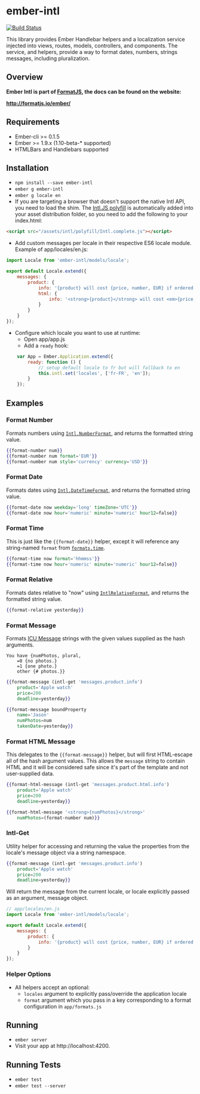 # ember-intl

[![Build Status](https://travis-ci.org/yahoo/ember-intl.svg)](https://travis-ci.org/yahoo/ember-intl)

This library provides Ember Handlebar helpers and a localization service injected into views, routes, models, controllers, and components.  The
service, and helpers, provide a way to format dates, numbers, strings messages, including pluralization.

## Overview
**Ember Intl is part of [FormatJS][], the docs can be found on the website:**

**<http://formatjs.io/ember/>**

## Requirements
* Ember-cli >= 0.1.5
* Ember >= 1.9.x (1.10-beta-* supported)
* HTMLBars and Handlebars supported

## Installation
* `npm install --save ember-intl`
* `ember g ember-intl`
* `ember g locale en`
* If you are targeting a browser that doesn't support the native Intl API, you need to load the shim.  The
[Intl.JS polyfill](https://github.com/andyearnshaw/Intl.js/) is automatically added into your asset distribution folder,
so you need to add the following to your index.html:

```html
<script src="/assets/intl/polyfill/Intl.complete.js"></script>
```

* Add custom messages per locale in their respective ES6 locale module.
Example of app/locales/en.js:

```js
import Locale from 'ember-intl/models/locale';

export default Locale.extend({
	messages: {
		product: {
			info: '{product} will cost {price, number, EUR} if ordered by {deadline, date, time}',
			html: {
				info: '<strong>{product}</strong> will cost <em>{price, number, EUR}</em> if ordered by {deadline, date, time}'
			}
		}
	}
});
```

* Configure which locale you want to use at runtime:
	* Open app/app.js
	* Add a `ready` hook:

```js
	var App = Ember.Application.extend({
		ready: function () {
			// setup default locale to fr but will fallback to en
			this.intl.set('locales', ['fr-FR', 'en']);
		}
	});
```

## Examples

### Format Number

Formats numbers using [`Intl.NumberFormat`][Intl-NF], and returns the formatted string value.

```hbs
{{format-number num}}
{{format-number num format='EUR'}}
{{format-number num style='currency' currency='USD'}}
```

### Format Date

Formats dates using [`Intl.DateTimeFormat`][Intl-DTF], and returns the formatted string value.

```hbs
{{format-date now weekday='long' timeZone='UTC'}}
{{format-date now hour='numeric' minute='numeric' hour12=false}}
```

### Format Time

This is just like the `{{format-date}}` helper, except it will reference any string-named `format` from [`formats.time`](#dataintlformats).

```hbs
{{format-time now format='hhmmss'}}
{{format-time now hour='numeric' minute='numeric' hour12=false}}
```

### Format Relative

Formats dates relative to "now" using [`IntlRelativeFormat`][Intl-RF], and returns the formatted string value.

```hbs
{{format-relative yesterday}}
```

### Format Message

Formats [ICU Message][ICU] strings with the given values supplied as the hash arguments.

```
You have {numPhotos, plural,
	=0 {no photos.}
	=1 {one photo.}
	other {# photos.}}
```

```hbs
{{format-message (intl-get 'messages.product.info')
	product='Apple watch'
	price=200
	deadline=yesterday}}

{{format-message boundProperty
	name='Jason'
	numPhotos=num
	takenDate=yesterday}}
```

### Format HTML Message

This delegates to the `{{format-message}}` helper, but will first HTML-escape all of the hash argument values. This allows the `message` string to contain HTML and it will be considered safe since it's part of the template and not user-supplied data.

```hbs
{{format-html-message (intl-get 'messages.product.html.info')
	product='Apple watch'
	price=200
	deadline=yesterday}}

{{format-html-message '<strong>{numPhotos}</strong>'
	numPhotos=(format-number num)}}
```

### Intl-Get

Utility helper for accessing and returning the value the properties from the locale's message object via a string namespace.

```hbs
{{format-message (intl-get 'messages.product.info')
	product='Apple watch'
	price=200
	deadline=yesterday}}
```

Will return the message from the current locale, or locale explicitly passed as an argument, message object.

```js
// app/locales/en.js
import Locale from 'ember-intl/models/locale';

export default Locale.extend({
	messages: {
		product: {
			info: '{product} will cost {price, number, EUR} if ordered by {deadline, date, time}'
		}
	}
});
```

### Helper Options
* All helpers accept an optional:
	* `locales` argument to explicitly pass/override the application locale
	* `format` argument which you pass in a key corresponding to a format configuration in `app/formats.js`

## Running

* `ember server`
* Visit your app at http://localhost:4200.

## Running Tests

* `ember test`
* `ember test --server`

[Intl-RF]: https://github.com/yahoo/intl-relativeformat
[Intl-MF]: https://github.com/yahoo/intl-messageformat
[Intl]: https://developer.mozilla.org/en-US/docs/Web/JavaScript/Reference/Global_Objects/Intl
[Intl-NF]: https://developer.mozilla.org/en-US/docs/Web/JavaScript/Reference/Global_Objects/NumberFormat
[Intl-DTF]: https://developer.mozilla.org/en-US/docs/Web/JavaScript/Reference/Global_Objects/DateTimeFormat
[ICU]: http://userguide.icu-project.org/formatparse/messages
[CLDR]: http://cldr.unicode.org/
[Intl.js]: https://github.com/andyearnshaw/Intl.js
[LICENSE]: https://github.com/yahoo/yahoo-intl/blob/master/LICENSE
[FormatJS]: http://formatjs.io/
